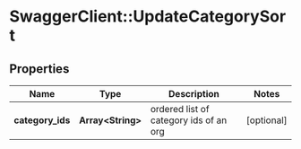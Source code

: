 # SwaggerClient::UpdateCategorySort

## Properties
Name | Type | Description | Notes
------------ | ------------- | ------------- | -------------
**category_ids** | **Array&lt;String&gt;** | ordered list of category ids of an org | [optional] 


